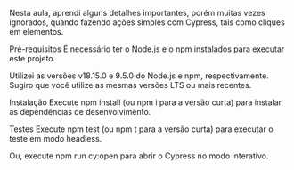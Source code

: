 Nesta aula, aprendi alguns detalhes importantes, porém muitas vezes ignorados, quando fazendo ações simples com Cypress, tais como cliques em elementos.

Pré-requisitos
É necessário ter o Node.js e o npm instalados para executar este projeto.

Utilizei as versões v18.15.0 e 9.5.0 do Node.js e npm, respectivamente. Sugiro que você utilize as mesmas versões LTS ou mais recentes.

Instalação
Execute npm install (ou npm i para a versão curta) para instalar as dependências de desenvolvimento.

Testes
Execute npm test (ou npm t para a versão curta) para executar o teste em modo headless.

Ou, execute npm run cy:open para abrir o Cypress no modo interativo.

